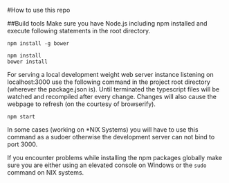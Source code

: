 #How to use this repo

##Build tools
Make sure you have Node.js including npm installed and execute following statements in the root directory.

```
npm install -g bower

npm install
bower install
```

For serving a local development weight web server instance listening on localhost:3000 use the following command
in the project root directory (wherever the package.json is). Until terminated the typescript files will be watched and recompiled
after every change. Changes will also cause the webpage to refresh (on the courtesy of browserify).

```
npm start
```

In some cases (working on *NIX Systems) you will have to use this command as a sudoer otherwise the development server can not
bind to port 3000.

If you encounter problems while installing the npm packages globally make sure you are either
using an elevated console on Windows or the `sudo` command on NIX systems.